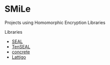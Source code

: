 # SMiLe

Projects using Homomorphic Encryption Libraries

Libraries
- [SEAL](https://github.com/microsoft/SEAL)
- [TenSEAL](https://github.com/OpenMined/TenSEAL)
- [concrete](https://docs.zama.ai/concrete/lib/)
- [Lattigo](https://github.com/ldsec/lattigo)
